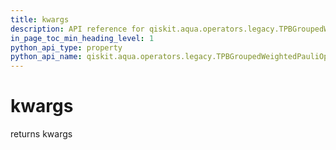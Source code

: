 ```yaml
---
title: kwargs
description: API reference for qiskit.aqua.operators.legacy.TPBGroupedWeightedPauliOperator.kwargs
in_page_toc_min_heading_level: 1
python_api_type: property
python_api_name: qiskit.aqua.operators.legacy.TPBGroupedWeightedPauliOperator.kwargs
---
```


# kwargs

returns kwargs


